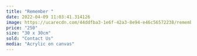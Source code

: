 ```yaml
---
title: "Remember "
date: 2022-04-09 11:03:41.314126
image: https://ucarecdn.com/44ddfba3-1e6f-42a3-8e94-e46c56572238/remember.jpg
price: "250"
size: "30 x 30cm"
sold: "Contact Us"
media: "Acrylic on canvas"
---
```


